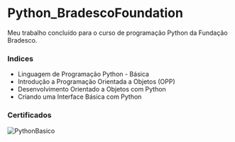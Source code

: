 # Python_BradescoFoundation

Meu trabalho concluído para o curso de programação Python da Fundação Bradesco.

### Indices

  * Linguagem de Programação Python - Básica
  * Introdução a Programação Orientada a Objetos (OPP)
  * Desenvolvimento Orientado a Objetos com Python
  * Criando uma Interface Básica com Python

### Certificados

![PythonBasico](Python_Certificado.jpg)

